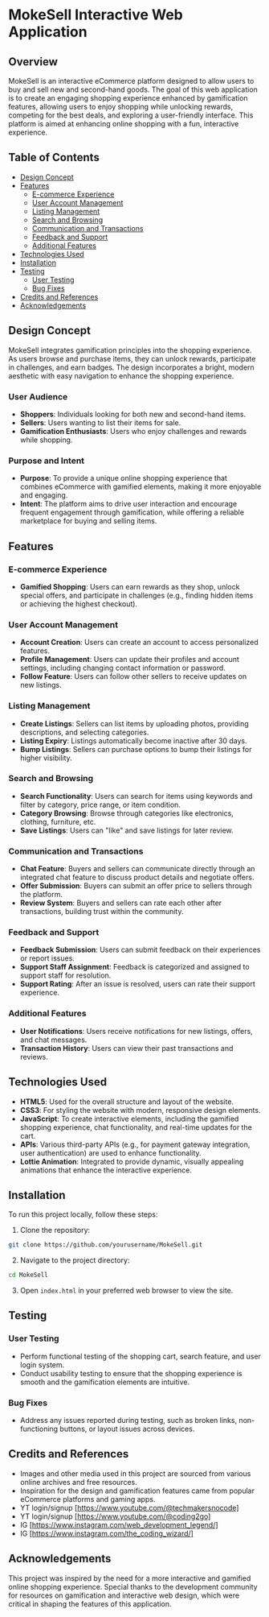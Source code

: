 # MokeSell Interactive Web Application

## Overview
MokeSell is an interactive eCommerce platform designed to allow users to buy and sell new and second-hand goods. The goal of this web application is to create an engaging shopping experience enhanced by gamification features, allowing users to enjoy shopping while unlocking rewards, competing for the best deals, and exploring a user-friendly interface. This platform is aimed at enhancing online shopping with a fun, interactive experience.

## Table of Contents
- [Design Concept](#design-concept)
- [Features](#features)
  - [E-commerce Experience](#ecommerce-experience)
  - [User Account Management](#user-account-management)
  - [Listing Management](#listing-management)
  - [Search and Browsing](#search-and-browsing)
  - [Communication and Transactions](#communication-and-transactions)
  - [Feedback and Support](#feedback-and-support)
  - [Additional Features](#additional-features)
- [Technologies Used](#technologies-used)
- [Installation](#installation)
- [Testing](#testing)
  - [User Testing](#user-testing)
  - [Bug Fixes](#bug-fixes)
- [Credits and References](#credits-and-references)
- [Acknowledgements](#acknowledgements)

## Design Concept
MokeSell integrates gamification principles into the shopping experience. As users browse and purchase items, they can unlock rewards, participate in challenges, and earn badges. The design incorporates a bright, modern aesthetic with easy navigation to enhance the shopping experience.

### User Audience
- **Shoppers**: Individuals looking for both new and second-hand items.
- **Sellers**: Users wanting to list their items for sale.
- **Gamification Enthusiasts**: Users who enjoy challenges and rewards while shopping.

### Purpose and Intent
- **Purpose**: To provide a unique online shopping experience that combines eCommerce with gamified elements, making it more enjoyable and engaging.
- **Intent**: The platform aims to drive user interaction and encourage frequent engagement through gamification, while offering a reliable marketplace for buying and selling items.

## Features

### E-commerce Experience
- **Gamified Shopping**: Users can earn rewards as they shop, unlock special offers, and participate in challenges (e.g., finding hidden items or achieving the highest checkout).

### User Account Management
- **Account Creation**: Users can create an account to access personalized features.
- **Profile Management**: Users can update their profiles and account settings, including changing contact information or password.
- **Follow Feature**: Users can follow other sellers to receive updates on new listings.

### Listing Management
- **Create Listings**: Sellers can list items by uploading photos, providing descriptions, and selecting categories.
- **Listing Expiry**: Listings automatically become inactive after 30 days.
- **Bump Listings**: Sellers can purchase options to bump their listings for higher visibility.

### Search and Browsing
- **Search Functionality**: Users can search for items using keywords and filter by category, price range, or item condition.
- **Category Browsing**: Browse through categories like electronics, clothing, furniture, etc.
- **Save Listings**: Users can "like" and save listings for later review.

### Communication and Transactions
- **Chat Feature**: Buyers and sellers can communicate directly through an integrated chat feature to discuss product details and negotiate offers.
- **Offer Submission**: Buyers can submit an offer price to sellers through the platform.
- **Review System**: Buyers and sellers can rate each other after transactions, building trust within the community.

### Feedback and Support
- **Feedback Submission**: Users can submit feedback on their experiences or report issues.
- **Support Staff Assignment**: Feedback is categorized and assigned to support staff for resolution.
- **Support Rating**: After an issue is resolved, users can rate their support experience.

### Additional Features
- **User Notifications**: Users receive notifications for new listings, offers, and chat messages.
- **Transaction History**: Users can view their past transactions and reviews.

## Technologies Used
- **HTML5**: Used for the overall structure and layout of the website.
- **CSS3**: For styling the website with modern, responsive design elements.
- **JavaScript**: To create interactive elements, including the gamified shopping experience, chat functionality, and real-time updates for the cart.
- **APIs**: Various third-party APIs (e.g., for payment gateway integration, user authentication) are used to enhance functionality.
- **Lottie Animation**: Integrated to provide dynamic, visually appealing animations that enhance the interactive experience.

## Installation

To run this project locally, follow these steps:
1. Clone the repository:
```bash
git clone https://github.com/yourusername/MokeSell.git
```
2. Navigate to the project directory:
```bash
cd MokeSell
```
3. Open `index.html` in your preferred web browser to view the site.

## Testing

### User Testing
- Perform functional testing of the shopping cart, search feature, and user login system.
- Conduct usability testing to ensure that the shopping experience is smooth and the gamification elements are intuitive.

### Bug Fixes
- Address any issues reported during testing, such as broken links, non-functioning buttons, or layout issues across devices.

## Credits and References
- Images and other media used in this project are sourced from various online archives and free resources.
- Inspiration for the design and gamification features came from popular eCommerce platforms and gaming apps.
- YT login/signup [https://www.youtube.com/@techmakersnocode]
- YT login/signup [https://www.youtube.com/@coding2go]
- IG [https://www.instagram.com/web_development_legend/]
- IG [https://www.instagram.com/the_coding_wizard/]



## Acknowledgements
This project was inspired by the need for a more interactive and gamified online shopping experience. Special thanks to the development community for resources on gamification and interactive web design, which were critical in shaping the features of this application.
